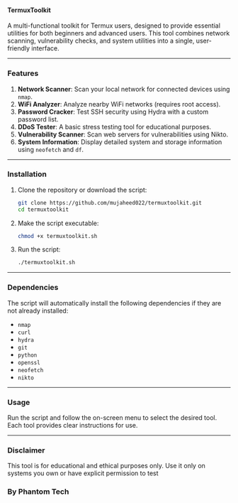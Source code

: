 
#### **TermuxToolkit**
A multi-functional toolkit for Termux users, designed to provide essential utilities for both beginners and advanced users. This tool combines network scanning, vulnerability checks, and system utilities into a single, user-friendly interface.

---

### **Features**
1. **Network Scanner**: Scan your local network for connected devices using `nmap`.
2. **WiFi Analyzer**: Analyze nearby WiFi networks (requires root access).
3. **Password Cracker**: Test SSH security using Hydra with a custom password list.
4. **DDoS Tester**: A basic stress testing tool for educational purposes.
5. **Vulnerability Scanner**: Scan web servers for vulnerabilities using Nikto.
6. **System Information**: Display detailed system and storage information using `neofetch` and `df`.

---

### **Installation**
1. Clone the repository or download the script:
   ```bash
   git clone https://github.com/mujaheed022/termuxtoolkit.git
   cd termuxtoolkit
   ```
2. Make the script executable:
   ```bash
   chmod +x termuxtoolkit.sh
   ```
3. Run the script:
   ```bash
   ./termuxtoolkit.sh
   ```

---

### **Dependencies**
The script will automatically install the following dependencies if they are not already installed:
- `nmap`
- `curl`
- `hydra`
- `git`
- `python`
- `openssl`
- `neofetch`
- `nikto`

---

### **Usage**
Run the script and follow the on-screen menu to select the desired tool. Each tool provides clear instructions for use.

---

### **Disclaimer**
This tool is for educational and ethical purposes only. Use it only on systems you own or have explicit permission to test
### By Phantom Tech ##
